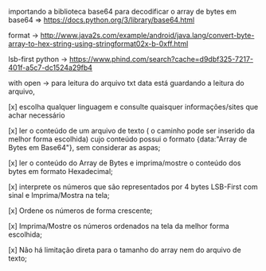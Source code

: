 importando a biblioteca base64 para decodificar o array de bytes em base64 => https://docs.python.org/3/library/base64.html

format -> http://www.java2s.com/example/android/java.lang/convert-byte-array-to-hex-string-using-stringformat02x-b-0xff.html

lsb-first python -> https://www.phind.com/search?cache=d9dbf325-7217-401f-a5c7-dc1524a29fb4

with open -> para leitura do arquivo txt
data está guardando a leitura do arquivo,

[x] escolha qualquer linguagem e consulte quaisquer informações/sites que achar necessário

[x] ler o conteúdo de um arquivo de texto ( o caminho pode ser inserido da melhor forma escolhida) cujo conteúdo possui o formato {data:"Array de Bytes em Base64"}, sem considerar as aspas;

[x] ler o conteúdo do Array de Bytes e imprima/mostre o conteúdo dos bytes em formato Hexadecimal;

[x] interprete os números que são representados por 4 bytes LSB-First com sinal e Imprima/Mostra na tela;

[x] Ordene os números de forma crescente;

[x] Imprima/Mostre os números ordenados na tela da melhor forma escolhida;

[x] Não há limitação direta para o tamanho do array nem do arquivo de texto;
